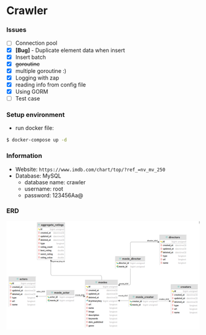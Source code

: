 # Crawler

### Issues
- [ ] Connection pool
- [x] **[Bug]** - Duplicate element data when insert
- [x] Insert batch
- [x] <del>goroutine</del>
- [x] multiple goroutine :)
- [x] Logging with zap
- [x] reading info from config file
- [x] Using GORM
- [ ] Test case

### Setup environment
- run docker file:

```bash
$ docker-compose up -d
```

### Information
- Website: ```https://www.imdb.com/chart/top/?ref_=nv_mv_250```
- Database: MySQL
    - database name: crawler
    - username: root
    - password: 123456Aa@

### ERD
![ERD](https://github.com/thanbv1510/tfs-03/blob/master/lec-04/crawler/resources/ERD.png)